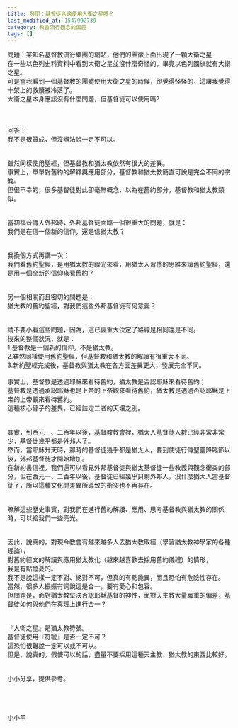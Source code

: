```yaml
---
title: 發問：基督徒合適使用大衛之星嗎？
last_modified_at: 1547992739
category: 教會流行觀念的偏差
tags: []
---
```


問題：某知名基督教流行樂團的網站，他們的團徽上面出現了一顆大衛之星<br> 在一些以色列史料資料中看到大衛之星並沒什麼奇怪的，畢竟以色列國旗就有大衛之星。 <br>可是當我看到一個基督教的團體使用大衛之星的時候，卻覺得怪怪的，這讓我覺得十架上的救贖被冷落了。 <br>大衛之星本身應該沒有什麼問題，但基督徒可以使用嗎?<br><!--more--><br><br><br>回答：<br>我不是很贊成，但沒辦法說一定不可以。<br><br> <br>雖然同樣使用聖經，但基督教和猶太教依然有很大的差異。<br>事實上，單單對舊約的解釋與應用部分，基督教和猶太教簡直可說是完全不同的宗教。<br>但很不幸的，很多基督徒對此卻毫無概念，以為在舊約部分，基督教和猶太教類似。<br><br> <br>當初福音傳入外邦時，外邦基督徒面臨一個很重大的問題，就是：<br>我們是在信一個新的信仰，還是信猶太教？<br><br> <br>我換個方式再講一次：<br>我們看舊約聖經，是用猶太教的眼光來看，用猶太人習慣的思維來讀舊約聖經，還是用一個全新的信仰來看舊約？<br> <br><br>另一個相關而且密切的問題是：<br>猶太教的舊約聖經，對我們這些外邦基督徒有何意義？<br><br> <br>請不要小看這些問題，因為，這已經重大決定了路線是相同還是不同。<br>後來的整個狀況，就是：<br>1.基督教是一個新的信仰，不是猶太教。<br>2.雖然同樣使用舊約聖經，但基督教和猶太教的解讀有很重大不同。<br>3.新約聖經完成後，基督教與猶太教在各方面差異更大，發展完全不同。<br><br>事實上，基督教是透過耶穌來看待舊約，猶太教是否認耶穌來看待舊約；<br>基督教是透過承認耶穌也是上帝的上帝觀來看待舊約，猶太教是透過否認耶穌是上帝的上帝觀來看待舊約。<br>這種核心骨子的差異，已經註定二者的天壤之別。<br><br> <br>其實，到西元一、二百年以後，基督教教會裡，猶太人基督徒人數已經非常非常少，基督徒幾乎都是外邦人了。<br>然而，當耶穌升天時，那時的基督徒幾乎都是猶太人，要到使徒行傳聖靈降臨節以後，外邦基督徒才開始增加。<br>在新約書信裡，我們還可以看見外邦基督徒與猶太基督徒一些教義與觀念衝突的部分，但在西元一、二百年以後，基督徒已經幾乎只剩外邦人，沒什麼猶太人當基督徒了，所以這種文化間差異所導致的衝突也不再存在。<br> <br><br>瞭解這些歷史事實，對我們在進行舊約解讀、應用、思考基督教與猶太教的關係時，可以給我們一些亮光。<br> <br><br>因此，說真的，對現今教會有越來越多人去猶太教取經（學習猶太教神學家的各種理論），<br>對舊約經文的解讀與應用猶太教化（越來越喜歡去採用舊約儀禮）的情形，<br>我是有點擔憂的。<br>我不是說這樣一定不對、絕對不可，但真的有點詭異，而且恐怕有危險性存在。<br>當然，很多人振振有詞說這是合一，要有愛心和包容。<br>但問題是，面對猶太教堅決否認耶穌基督的神性，面對天主教大量嚴重的偏差，基督徒如何與他們在真理上進行合一？<br> <br><br>『大衛之星』是猶太教符號。<br>基督徒使用『符號』是否一定不可？<br>這恐怕很難說一定可以或不可以。<br>但是，說真的，假使可以的話，盡量不要採用這種天主教、猶太教的東西比較好。<br> <br><br> 小小分享，提供參考。<br><br><br><br><br>小小羊<br>
